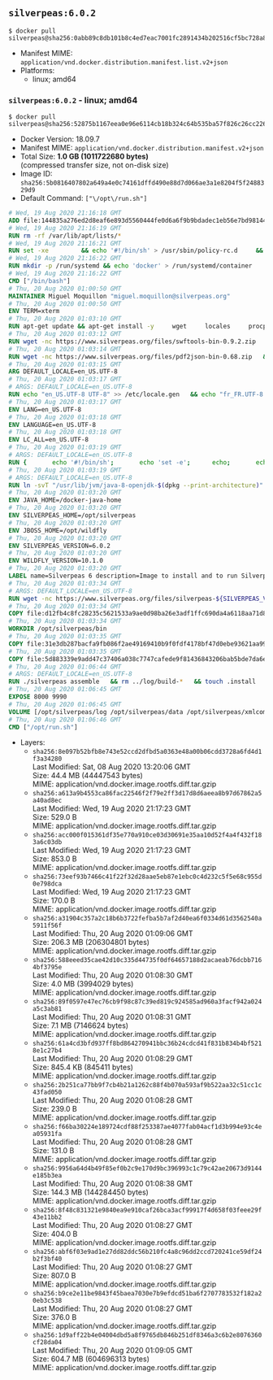 ## `silverpeas:6.0.2`

```console
$ docker pull silverpeas@sha256:0abb89c8db101b8c4ed7eac7001fc2891434b202516cf5bc728a8e9169cb32c2
```

-	Manifest MIME: `application/vnd.docker.distribution.manifest.list.v2+json`
-	Platforms:
	-	linux; amd64

### `silverpeas:6.0.2` - linux; amd64

```console
$ docker pull silverpeas@sha256:52875b1167eea0e96e6114cb18b324c64b535ba57f826c26cc226e84438decb8
```

-	Docker Version: 18.09.7
-	Manifest MIME: `application/vnd.docker.distribution.manifest.v2+json`
-	Total Size: **1.0 GB (1011722680 bytes)**  
	(compressed transfer size, not on-disk size)
-	Image ID: `sha256:5b0816407802a649a4e0c74161dffd490e88d7d066ae3a1e8204f5f2488329d9`
-	Default Command: `["\/opt\/run.sh"]`

```dockerfile
# Wed, 19 Aug 2020 21:16:18 GMT
ADD file:144835a276ed2d8eaf6e893d5560444fe0d6a6f9b9bdadec1eb56e7bd9814427 in / 
# Wed, 19 Aug 2020 21:16:19 GMT
RUN rm -rf /var/lib/apt/lists/*
# Wed, 19 Aug 2020 21:16:21 GMT
RUN set -xe 		&& echo '#!/bin/sh' > /usr/sbin/policy-rc.d 	&& echo 'exit 101' >> /usr/sbin/policy-rc.d 	&& chmod +x /usr/sbin/policy-rc.d 		&& dpkg-divert --local --rename --add /sbin/initctl 	&& cp -a /usr/sbin/policy-rc.d /sbin/initctl 	&& sed -i 's/^exit.*/exit 0/' /sbin/initctl 		&& echo 'force-unsafe-io' > /etc/dpkg/dpkg.cfg.d/docker-apt-speedup 		&& echo 'DPkg::Post-Invoke { "rm -f /var/cache/apt/archives/*.deb /var/cache/apt/archives/partial/*.deb /var/cache/apt/*.bin || true"; };' > /etc/apt/apt.conf.d/docker-clean 	&& echo 'APT::Update::Post-Invoke { "rm -f /var/cache/apt/archives/*.deb /var/cache/apt/archives/partial/*.deb /var/cache/apt/*.bin || true"; };' >> /etc/apt/apt.conf.d/docker-clean 	&& echo 'Dir::Cache::pkgcache ""; Dir::Cache::srcpkgcache "";' >> /etc/apt/apt.conf.d/docker-clean 		&& echo 'Acquire::Languages "none";' > /etc/apt/apt.conf.d/docker-no-languages 		&& echo 'Acquire::GzipIndexes "true"; Acquire::CompressionTypes::Order:: "gz";' > /etc/apt/apt.conf.d/docker-gzip-indexes 		&& echo 'Apt::AutoRemove::SuggestsImportant "false";' > /etc/apt/apt.conf.d/docker-autoremove-suggests
# Wed, 19 Aug 2020 21:16:22 GMT
RUN mkdir -p /run/systemd && echo 'docker' > /run/systemd/container
# Wed, 19 Aug 2020 21:16:22 GMT
CMD ["/bin/bash"]
# Thu, 20 Aug 2020 01:00:50 GMT
MAINTAINER Miguel Moquillon "miguel.moquillon@silverpeas.org"
# Thu, 20 Aug 2020 01:00:50 GMT
ENV TERM=xterm
# Thu, 20 Aug 2020 01:03:10 GMT
RUN apt-get update && apt-get install -y     wget     locales     procps     net-tools     zip     unzip     openjdk-8-jdk     ffmpeg     imagemagick     ghostscript     ure     gpgv   && rm -rf /var/lib/apt/lists/*   && update-ca-certificates -f
# Thu, 20 Aug 2020 01:03:12 GMT
RUN wget -nc https://www.silverpeas.org/files/swftools-bin-0.9.2.zip   && echo 'd40bd091c84bde2872f2733a3c767b3a686c8e8477a3af3a96ef347cf05c5e43 *swftools-bin-0.9.2.zip' | sha256sum -   && unzip swftools-bin-0.9.2.zip -d /   && rm swftools-bin-0.9.2.zip
# Thu, 20 Aug 2020 01:03:14 GMT
RUN wget -nc https://www.silverpeas.org/files/pdf2json-bin-0.68.zip   && echo 'eec849cdd75224f9d44c0999ed1fbe8764a773d8ab0cf7fff4bf922ab81c9f84 *pdf2json-bin-0.68.zip' | sha256sum -   && unzip pdf2json-bin-0.68.zip -d /   && rm pdf2json-bin-0.68.zip
# Thu, 20 Aug 2020 01:03:15 GMT
ARG DEFAULT_LOCALE=en_US.UTF-8
# Thu, 20 Aug 2020 01:03:17 GMT
# ARGS: DEFAULT_LOCALE=en_US.UTF-8
RUN echo "en_US.UTF-8 UTF-8" >> /etc/locale.gen   && echo "fr_FR.UTF-8 UTF-8" >> /etc/locale.gen   && echo "de_DE.UTF-8 UTF-8" >> /etc/locale.gen   && locale-gen   && update-locale LANG=${DEFAULT_LOCALE} LANGUAGE=${DEFAULT_LOCALE} LC_ALL=${DEFAULT_LOCALE}
# Thu, 20 Aug 2020 01:03:17 GMT
ENV LANG=en_US.UTF-8
# Thu, 20 Aug 2020 01:03:18 GMT
ENV LANGUAGE=en_US.UTF-8
# Thu, 20 Aug 2020 01:03:18 GMT
ENV LC_ALL=en_US.UTF-8
# Thu, 20 Aug 2020 01:03:19 GMT
# ARGS: DEFAULT_LOCALE=en_US.UTF-8
RUN { 		echo '#!/bin/sh'; 		echo 'set -e'; 		echo; 		echo 'dirname "$(dirname "$(readlink -f "$(which javac || which java)")")"'; 	} > /usr/local/bin/docker-java-home 	&& chmod +x /usr/local/bin/docker-java-home
# Thu, 20 Aug 2020 01:03:19 GMT
# ARGS: DEFAULT_LOCALE=en_US.UTF-8
RUN ln -svT "/usr/lib/jvm/java-8-openjdk-$(dpkg --print-architecture)" /docker-java-home
# Thu, 20 Aug 2020 01:03:20 GMT
ENV JAVA_HOME=/docker-java-home
# Thu, 20 Aug 2020 01:03:20 GMT
ENV SILVERPEAS_HOME=/opt/silverpeas
# Thu, 20 Aug 2020 01:03:20 GMT
ENV JBOSS_HOME=/opt/wildfly
# Thu, 20 Aug 2020 01:03:20 GMT
ENV SILVERPEAS_VERSION=6.0.2
# Thu, 20 Aug 2020 01:03:20 GMT
ENV WILDFLY_VERSION=10.1.0
# Thu, 20 Aug 2020 01:03:20 GMT
LABEL name=Silverpeas 6 description=Image to install and to run Silverpeas 6 vendor=Silverpeas version=6.0.2 build=1
# Thu, 20 Aug 2020 01:03:34 GMT
# ARGS: DEFAULT_LOCALE=en_US.UTF-8
RUN wget -nc https://www.silverpeas.org/files/silverpeas-${SILVERPEAS_VERSION}-wildfly${WILDFLY_VERSION%.?.?}.zip   && wget -nc https://www.silverpeas.org/files/silverpeas-${SILVERPEAS_VERSION}-wildfly${WILDFLY_VERSION%.?.?}.zip.asc   && gpg --keyserver ha.pool.sks-keyservers.net --recv-keys 3F4657EF9C591F2FEA458FEBC19391EB3DF442B6   && gpg --batch --verify silverpeas-${SILVERPEAS_VERSION}-wildfly${WILDFLY_VERSION%.?.?}.zip.asc silverpeas-${SILVERPEAS_VERSION}-wildfly${WILDFLY_VERSION%.?.?}.zip   && wget -nc http://download.jboss.org/wildfly/${WILDFLY_VERSION}.Final/wildfly-${WILDFLY_VERSION}.Final.zip   && unzip silverpeas-${SILVERPEAS_VERSION}-wildfly${WILDFLY_VERSION%.?.?}.zip -d /opt   && unzip wildfly-${WILDFLY_VERSION}.Final.zip -d /opt   && mv /opt/silverpeas-${SILVERPEAS_VERSION}-wildfly${WILDFLY_VERSION%.?.?} /opt/silverpeas   && mv /opt/wildfly-${WILDFLY_VERSION}.Final /opt/wildfly   && rm *.zip   && mkdir -p /root/.m2
# Thu, 20 Aug 2020 01:03:34 GMT
COPY file:d12fb4c8fc28235c5621533a9ae0d98ba26e3adf1ffc690da4a6118aa71d8190 in /root/.m2/ 
# Thu, 20 Aug 2020 01:03:34 GMT
WORKDIR /opt/silverpeas/bin
# Thu, 20 Aug 2020 01:03:35 GMT
COPY file:31e3db287bacfa9fb086f2ae49169410b9f0fdf4178bf47d0ebe93621aa996e4 in /opt/ 
# Thu, 20 Aug 2020 01:03:35 GMT
COPY file:5d883339e9add47c37406a038c7747cafede9f81436843206bab5bde7da6e2f6 in /opt/silverpeas/configuration/silverpeas/ 
# Thu, 20 Aug 2020 01:06:44 GMT
# ARGS: DEFAULT_LOCALE=en_US.UTF-8
RUN ./silverpeas assemble   && rm ../log/build-*   && touch .install
# Thu, 20 Aug 2020 01:06:45 GMT
EXPOSE 8000 9990
# Thu, 20 Aug 2020 01:06:45 GMT
VOLUME [/opt/silverpeas/log /opt/silverpeas/data /opt/silverpeas/xmlcomponents/workflows]
# Thu, 20 Aug 2020 01:06:46 GMT
CMD ["/opt/run.sh"]
```

-	Layers:
	-	`sha256:8e097b52bfb8e743e52ccd2dfbd5a0363e48a00b06cdd3728a6fd4d1f3a34280`  
		Last Modified: Sat, 08 Aug 2020 13:20:06 GMT  
		Size: 44.4 MB (44447543 bytes)  
		MIME: application/vnd.docker.image.rootfs.diff.tar.gzip
	-	`sha256:a613a9b4553ca86fac22546f2f79e2ff3d17d8d6aeea8b97d67862a5a40ad8ec`  
		Last Modified: Wed, 19 Aug 2020 21:17:23 GMT  
		Size: 529.0 B  
		MIME: application/vnd.docker.image.rootfs.diff.tar.gzip
	-	`sha256:acc000f015361df35e770a910ce03d30691e35aa10d52f4a4f432f183a6c03db`  
		Last Modified: Wed, 19 Aug 2020 21:17:23 GMT  
		Size: 853.0 B  
		MIME: application/vnd.docker.image.rootfs.diff.tar.gzip
	-	`sha256:73eef93b7466c41f22f32d28aae5eb87e1ebc0c4d232c5f5e68c955d0e798dca`  
		Last Modified: Wed, 19 Aug 2020 21:17:23 GMT  
		Size: 170.0 B  
		MIME: application/vnd.docker.image.rootfs.diff.tar.gzip
	-	`sha256:a31904c357a2c18b6b3722fefba5b7af2d40ea6f0334d61d3562540a5911f56f`  
		Last Modified: Thu, 20 Aug 2020 01:09:06 GMT  
		Size: 206.3 MB (206304801 bytes)  
		MIME: application/vnd.docker.image.rootfs.diff.tar.gzip
	-	`sha256:588eeed35cae42d10c335d44735f0df64657188d2acaeab76dcbb7164bf3795e`  
		Last Modified: Thu, 20 Aug 2020 01:08:30 GMT  
		Size: 4.0 MB (3994029 bytes)  
		MIME: application/vnd.docker.image.rootfs.diff.tar.gzip
	-	`sha256:89f0597e47ec76cb9f98c87c39ed819c924585ad960a3facf942a024a5c3ab81`  
		Last Modified: Thu, 20 Aug 2020 01:08:31 GMT  
		Size: 7.1 MB (7146624 bytes)  
		MIME: application/vnd.docker.image.rootfs.diff.tar.gzip
	-	`sha256:61a4cd3bfd937ff8bd864270941bbc36b24cdcd41f831b834b4bf5218e1c27b4`  
		Last Modified: Thu, 20 Aug 2020 01:08:29 GMT  
		Size: 845.4 KB (845411 bytes)  
		MIME: application/vnd.docker.image.rootfs.diff.tar.gzip
	-	`sha256:2b251ca77bb9f7cb4b21a1262c88f4b070a593af9b522aa32c51cc1c43fad050`  
		Last Modified: Thu, 20 Aug 2020 01:08:28 GMT  
		Size: 239.0 B  
		MIME: application/vnd.docker.image.rootfs.diff.tar.gzip
	-	`sha256:f66ba30224e189724cdf88f253387ae4077fab04acf1d3b994e93c4ea05931fa`  
		Last Modified: Thu, 20 Aug 2020 01:08:28 GMT  
		Size: 131.0 B  
		MIME: application/vnd.docker.image.rootfs.diff.tar.gzip
	-	`sha256:9956a64d4b49f85ef0b2c9e170d9bc396993c1c79c42ae20673d9144e185b3ea`  
		Last Modified: Thu, 20 Aug 2020 01:08:38 GMT  
		Size: 144.3 MB (144284450 bytes)  
		MIME: application/vnd.docker.image.rootfs.diff.tar.gzip
	-	`sha256:8f48c831321e9840ea9e910caf26bca3acf99917f4d658f03feee29f43e11bb2`  
		Last Modified: Thu, 20 Aug 2020 01:08:27 GMT  
		Size: 404.0 B  
		MIME: application/vnd.docker.image.rootfs.diff.tar.gzip
	-	`sha256:abf6f03e9ad1e27dd82ddc56b210fc4a8c96dd2ccd720241ce59df24b2f3bf40`  
		Last Modified: Thu, 20 Aug 2020 01:08:27 GMT  
		Size: 807.0 B  
		MIME: application/vnd.docker.image.rootfs.diff.tar.gzip
	-	`sha256:b9ce2e11be9843f45baea7030e7b9efdcd51ba6f2707783532f182a20eb3c538`  
		Last Modified: Thu, 20 Aug 2020 01:08:27 GMT  
		Size: 376.0 B  
		MIME: application/vnd.docker.image.rootfs.diff.tar.gzip
	-	`sha256:1d9aff22b4e04004dbd5a8f9765db846b251df8346a3c6b2e8076360cf28da04`  
		Last Modified: Thu, 20 Aug 2020 01:09:05 GMT  
		Size: 604.7 MB (604696313 bytes)  
		MIME: application/vnd.docker.image.rootfs.diff.tar.gzip
